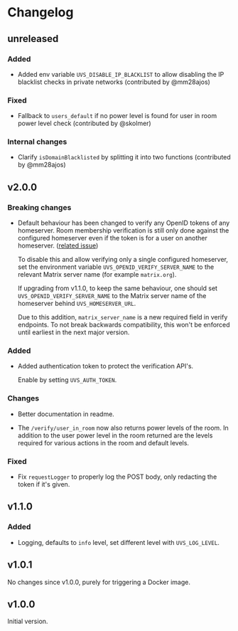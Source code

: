 # Changelog

## unreleased

### Added

* Added env variable `UVS_DISABLE_IP_BLACKLIST` to allow disabling the IP blacklist checks in private networks (contributed by @mm28ajos)

### Fixed

* Fallback to `users_default` if no power level is found for user in room power level check (contributed by @skolmer)

### Internal changes

* Clarify `isDomainBlacklisted` by splitting it into two functions (contributed by @mm28ajos)

## v2.0.0

### Breaking changes

* Default behaviour has been changed to verify any OpenID tokens of any homeserver.
  Room membership verification is still only done against the configured homeserver 
  even if the token is for a user on another homeserver. 
  ([related issue](https://github.com/matrix-org/matrix-user-verification-service/issues/3))
  
  To disable this and allow verifying only a single configured homeserver, set
  the environment variable `UVS_OPENID_VERIFY_SERVER_NAME` to the relevant
  Matrix server name (for example `matrix.org`).
  
  If upgrading from v1.1.0, to keep the same behaviour, one should set
  `UVS_OPENID_VERIFY_SERVER_NAME` to the Matrix server name of the homeserver
  behind `UVS_HOMESERVER_URL`.
  
  Due to this addition, `matrix_server_name` is a new required field in verify endpoints.
  To not break backwards compatibility, this won't be enforced until earliest
  in the next major version.

### Added
  
* Added authentication token to protect the verification API's.

  Enable by setting `UVS_AUTH_TOKEN`.

### Changes

* Better documentation in readme.

* The `/verify/user_in_room` now also returns power levels of the room. In addition to
  the user power level in the room returned are the levels required for various actions
  in the room and default levels.

### Fixed

* Fix `requestLogger` to properly log the POST body, only redacting the token
  if it's given.

## v1.1.0

### Added

* Logging, defaults to `info` level, set different level with `UVS_LOG_LEVEL`.

## v1.0.1

No changes since v1.0.0, purely for triggering a Docker image.

## v1.0.0

Initial version.
